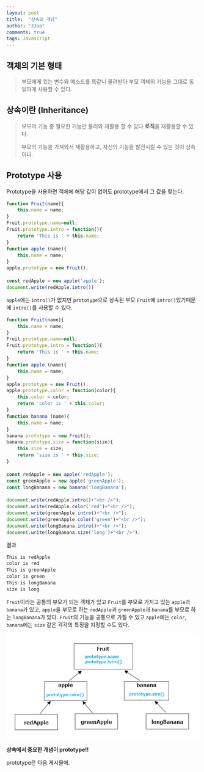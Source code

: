 ```yaml
---
layout: post
title:  "상속의 개념"
author: "JJoo"
comments: true
tags: Javascript
---
```



## 객체의 기본 형태


> 부모에게 있는 변수와 메소드를 똑같니 물려받아 부모 객체의 기능을 그대로 동일하게 사용할 수 있다.



## 상속이란 (Inheritance)


> 부모의 기능 중 필요한 기능만 불러와 재활용 할 수 있다 **로직**을 재활용할 수 있다.
> 
> 부모의 기능을 가져와서 재활용하고, 자신의 기능을 발전시킬 수 있는 것이 상속이다. 

 
 
## Prototype 사용


Prototype을 사용하면 객체에 해당 값이 없어도 prototype에서 그 값을 찾는다.

```javascript
function Fruit(name){
	this.name = name;
}
Fruit.prototype.name=null;
Fruit.prototype.intro = function(){
	return 'This is ' + this.name;
}
function apple (name){
	this.name = name;
}
apple.prototype = new Fruit();

const redApple = new apple('apple');
document.write(redApple.intro())
```

`apple`에는 `intro()`가 없지만 `prototype`으로 상속된 부모 `Fruit`에 `intro()`있기때문에 `intro()`를 사용할 수 있다.



```javascript
function Fruit(name){
	this.name = name;
}
Fruit.prototype.name=null;
Fruit.prototype.intro = function(){
	return 'This is ' + this.name;
}
function apple (name){
	this.name = name;
}
apple.prototype = new Fruit();
apple.prototype.color = function(color){
	this.color = color;
	return 'color is ' + this.color;
} 
function banana (name){
	this.name = name;
}
banana.prototype = new Fruit();
banana.prototype.size = function(size){
	this.size = size;
	return 'size is ' + this.size;
} 

const redApple = new apple('redApple');
const greenApple = new apple('greenApple');
const longBanana = new banana('longBanana');

document.write(redApple.intro()+"<br />");
document.write(redApple.color('red')+"<br />");
document.write(greenApple.intro()+"<br />");
document.write(greenApple.color('green')+"<br />");
document.write(longBanana.intro()+"<br />");
document.write(longBanana.size('long')+"<br />");
```


결과 

```javascript
This is redApple
color is red
This is greenApple
color is green
This is longBanana
size is long
```


`Fruit`이라는 공통의 부모가 되는 객체가 있고 
`Fruit`를 부모로 가지고 있는 `apple`과 `banana`가 있고, 
`apple`을 부모로 하는 `redApple`과 `greenApple`과 `banana`를 부모로 하는 `longBanana`가 있다.
`Fruit`의 기능을 공통으로 가질 수 있고 `apple`에는 `color`, `banana`에는 `size` 같은 각각의 특징을 지정할 수도 있다. 

![상속의 예시 그림](/images/ex_Inheritance.png "상속의 예시 그림")



**상속에서 중요한 개념이 prototype!!**


prototype은 다음 게시물에. 
